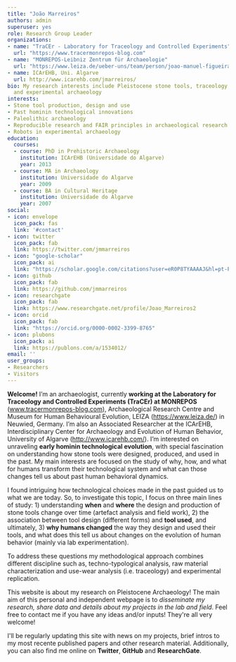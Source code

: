 ```yaml
---
title: "João Marreiros"
authors: admin
superuser: yes
role: Research Group Leader
organizations:
- name: "TraCEr - Laboratory for Traceology and Controlled Experiments"
  url: "https://www.tracermonrepos-blog.com"
- name: "MONREPOS-Leibniz Zentrum für Archaeologie"
  url: "https://www.leiza.de/ueber-uns/team/person/joao-manuel-figueiras-marreiros"
- name: ICArEHB, Uni. Algarve
  url: http://www.icarehb.com/jmarreiros/
bio: My research interests include Pleistocene stone tools, traceology, digital archaeology
  and experimental archaeology
interests:
- Stone tool production, design and use
- Past hominin technological innovations
- Paleolithic archaeology
- Reproducible research and FAIR principles in archaeological research
- Robots in experimental archaeology
education:
  courses:
  - course: PhD in Prehistoric Archaeology
    institution: ICArEHB (Universidade do Algarve)
    year: 2013
  - course: MA in Archaeology
    institution: Universidade do Algarve
    year: 2009
  - course: BA in Cultural Heritage
    institution: Universidade do Algarve
    year: 2007
social:
- icon: envelope
  icon_pack: fas
  link: '#contact'
- icon: twitter
  icon_pack: fab
  link: https://twitter.com/jmmarreiros
- icon: "google-scholar"
  icon_pack: ai
  link: "https://scholar.google.com/citations?user=eR0P8TYAAAAJ&hl=pt-PT&authuser=1"
- icon: github
  icon_pack: fab
  link: https://github.com/jmmarreiros
- icon: researchgate
  icon_pack: fab
  link: https://www.researchgate.net/profile/Joao_Marreiros2
- icon: orcid
  icon_pack: fab
  link: "https://orcid.org/0000-0002-3399-8765"
- icon: plubons
  icon_pack: ai
  link: https://publons.com/a/1534012/
email: ''
user_groups:
- Researchers
- Visitors
---
```


**Welcome!** 
I’m an archaeologist, currently **working at the Laboratory for Traceology and Controlled Experiments (TraCEr) at MONREPOS** (www.tracermonrepos-blog.com), Archaeological Research Centre and Museum for Human Behavioural Evolution, LEIZA (https://www.leiza.de/) in Neuwied, Germany. I’m also an Associated Researcher at the ICArEHB, Interdisciplinary Center for Archaeology and Evolution of Human Behavior, University of Algarve (http://www.icarehb.com/). 
I’m interested on unraveling **early hominin technological evolution**, with special fascination on understanding how stone tools were designed, produced, and used in the past. My main interests are focused on the study of why, how, and what for humans transform their technological system and what can those changes tell us about past human behavioral dynamics. 

I found intriguing how technological choices made in the past guided us to what we are today. So, to investigate this topic, I focus on three main lines of study: 1) understanding **when** and **where** the design and production of stone tools change over time (artefact analysis and field work), 2) the association between tool design (different forms) and **tool used**, and ultimately, 3) **why humans changed** the way they design and used their tools, and what does this tell us about changes on the evolution of human behavior (mainly via lab experimentation). 

To address these questions my methodological approach combines different discipline such as, techno-typological analysis, raw material characterization and use-wear analysis (i.e. traceology) and experimental replication.

This website is about my research on Pleistocene Archaeology! The main aim of this personal and independent webpage is to *disseminate my research, share data and details about my projects in the lab and field*. Feel free to contact me if you have any ideas and/or inputs! They're all very welcome!

I'll be regularly updating this site with news on my projects, brief intros to my most recente published papers and other research material. Additionally, you can also find me online on **Twitter**, **GitHub** and **ResearchGate**.

